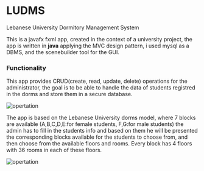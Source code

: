 # LUDMS
Lebanese University Dormitory Management System

This is a javafx fxml app, created in the context of a university project, the app is written in **java** applying the MVC design pattern, i used mysql as a DBMS, and  the scenebuilder tool for the GUI.
### Functionality
This app provides CRUD(create, read, update, delete) operations for the administrator, the goal is to be able to handle the data of students registred in the dorms and store them in a secure database.

![opertation](src/resources/images/Screenshot1.jpg)

The app is based on the Lebanese University dorms model, where 7 blocks are available (A,B,C,D,E:for female students, F,G:for male students) the admin has to fill in the students info and based on them he will be presented the corresponding blocks available for the students to choose from, and then choose from the available floors and rooms. Every block has 4 floors with 36 rooms in each of these floors.

![opertation](src/resources/images/Screenshot2.jpg)
